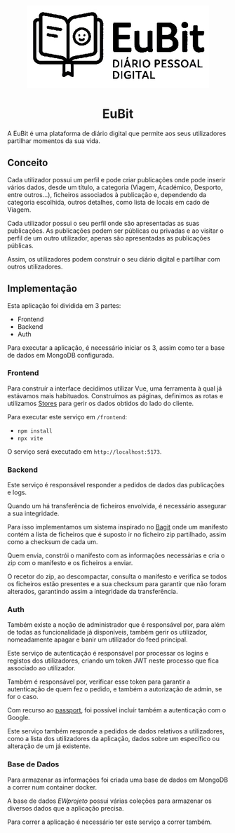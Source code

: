 <p align="center">
    <img src="logo-bg.jpg" alt="Project Logo" />
</p>

<h1 align="center">EuBit</h1>

A EuBit é uma plataforma de diário digital que permite aos seus utilizadores partilhar momentos da sua vida.

## Conceito

Cada utilizador possui um perfil e pode criar publicações onde pode inserir vários dados, desde um título, a categoria (Viagem, Académico, Desporto, entre outros...), ficheiros associados à publicação e, dependendo da categoria escolhida, outros detalhes, como lista de locais em cado de Viagem.

Cada utilizador possui o seu perfil onde são apresentadas as suas publicações. As publicações podem ser públicas ou privadas e ao visitar o perfil de um outro utilizador, apenas são apresentadas as publicações públicas.

Assim, os utilizadores podem construir o seu diário digital e partilhar com outros utilizadores.

## Implementação

Esta aplicação foi dividida em 3 partes:

- Frontend
- Backend
- Auth

Para executar a aplicação, é necessário iniciar os 3, assim como ter a base de dados em MongoDB configurada.

### Frontend

Para construír a interface decidimos utilizar Vue, uma ferramenta à qual já estávamos mais habituados. Construímos as páginas, definimos as rotas e utilizamos [Stores](https://pinia.vuejs.org/) para gerir os dados obtidos do lado do cliente.

Para executar este serviço em `/frontend`:

- `npm install`
- `npx vite`

O serviço será executado em `http://localhost:5173`.

### Backend

Este serviço é responsável responder a pedidos de dados das publicações e logs.

Quando um há transferência de ficheiros envolvida, é necessário assegurar a sua integridade.

Para isso implementamos um sistema inspirado no [Bagit](https://datatracker.ietf.org/doc/rfc8493/) onde um manifesto contém a lista de ficheiros que é suposto ir no ficheiro zip partilhado, assim como a checksum de cada um.

Quem envia, constrói o manifesto com as informações necessárias e cria o zip com o manifesto e os ficheiros a enviar.

O recetor do zip, ao descompactar, consulta o manifesto e verifica se todos os ficheiros estão presentes e a sua checksum para garantir que não foram alterados, garantindo assim a integridade da transferência.

### Auth

Também existe a noção de administrador que é responsável por, para além de todas as funcionalidade já disponíveis, também gerir os utilizador, nomeadamente apagar e banir um utilizador do feed principal.

Este serviço de autenticação é responsável por processar os logins e registos dos utilizadores, criando um token JWT neste processo que fica associado ao utilizador.

Também é responsável por, verificar esse token para garantir a autenticação de quem fez o pedido, e também a autorização de admin, se for o caso.

Com recurso ao [passport](https://www.passportjs.org/), foi possível incluír também a autenticação com o Google.

Este serviço também responde a pedidos de dados relativos a utilizadores, como a lista dos utilizadores da aplicação, dados sobre um específico ou alteração de um já existente.

### Base de Dados

Para armazenar as informações foi criada uma base de dados em MongoDB a correr num container docker.

A base de dados *EWprojeto* possui várias coleções para armazenar os diversos dados que a aplicação precisa.

Para correr a aplicação é necessário ter este serviço a correr também.